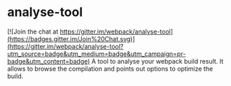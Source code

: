 # analyse-tool

[![Join the chat at https://gitter.im/webpack/analyse-tool](https://badges.gitter.im/Join%20Chat.svg)](https://gitter.im/webpack/analyse-tool?utm_source=badge&utm_medium=badge&utm_campaign=pr-badge&utm_content=badge)
A tool to analyse your webpack build result. It allows to browse the compilation and points out options to optimize the build.
